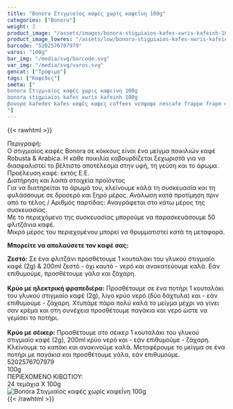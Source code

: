 ```yaml
---
title: "Bonora Στιγµιαίος καφές χωρίς καφεΐνη 100g"
categories: ["Bonora"]
weight: 3
product_image: "/assets/images/bonora-stigµiaios-kafes-xwris-kafeinh-100g.jpg"
product_image_lowres: "/assets/low/bonora-stigµiaios-kafes-xwris-kafeinh-100g.jpg"
barcode: "5202576707979"
varos: "100g"
bar_img: "/media/svg/barcode.svg"
var_img: "/media/svg/varos.svg"
gencat: ["Τρόφιμα"]
tags: ["Καφέδες"]
smeta: ["
bonora Στιγµιαίος καφές χωρις καφεινη 100g
bonora stigµiaios kafes xwris kafeinh 100g
βονορα kafedes kafes καφές καφες coffees νεσψαφε nescafe frappe frape φραπε φραπέ decaf μπονορα mponora
"]
---
```

{{< rawhtml >}}

<div class="sload123"><div class="product"><div id="sistatika">Περιγραφή:</div><div class="alltext">Ο στιγμιαίος καφές Bonora σε κόκκους είναι ένα μείγμα ποικιλιών καφέ Robusta &amp; Arabica. Η κάθε ποικιλία καβουρδίζεται ξεχωριστά για να διασφαλιστεί το βέλτιστο αποτέλεσμα στην υφή, τη γεύση και το άρωμα. Προέλευση καφέ: εκτός Ε.Ε.</div><div id="loipa">Διατήρηση και λοιπά στοιχεία προϊόντος</div><div class="alltext">Για να διατηρείται το άρωµά του, κλείνουμε καλά τη συσκευασία και τη φυλάσσουμε σε δροσερό και ξηρό µέρος. Ανάλωση κατά προτίµηση πριν από το τέλος / Αριθµός παρτίδας: Αναγράφεται στο κάτω µέρος της συσκευασίας.<br>Με το περιεχόμενο της συσκευασίας μπορούμε να παρασκευάσουμε 50 φλιτζάνια καφέ.<br>Μικρό μέρος του περιεχομένου μπορεί να θρυμματιστεί κατά τη μεταφορά.<br><p><b>Μπορείτε να απολαύσετε τον καφέ σας:</b></p><b>Ζεστό:</b> Σε ένα φλιτζάνι προσθέτουμε 1 κουταλάκι του γλυκού στιγμιαίο καφέ (2g) &amp; 200ml ζεστό - όχι καυτό - νερό και ανακατεύουμε καλά. Εάν επιθυμούμε, προσθέτουμε γάλα και ζάχαρη.<br><br><b>Κρύο με ηλεκτρική φραπεδιέρα:</b> Προσθέτουμε σε ένα ποτήρι 1 κουταλάκι του γλυκού στιγμιαίο καφέ (2g), λίγο κρύο νερό (δύο δάχτυλα) και - εάν επιθυμούμε - ζάχαρη. Χτυπάμε πάρα πολύ καλά το μείγμα μέχρι να γίνει σαν κρέμα και στη συνέχεια προσθέτουμε παγάκια και νερό ώστε να γεμίσει το ποτήρι.<br><br><b>Κρύο με σέικερ:</b> Προσθέτουμε στο σέικερ 1 κουταλάκι του γλυκού στιγμιαίο καφέ (2g), 200ml κρύο νερό και - εάν επιθυμούμε - ζάχαρη. Κλείνουμε το καπάκι και ανακινούμε καλά. Μεταφέρουμε το μείγμα σε ένα ποτήρι με παγάκια και προσθέτουμε γάλα, εάν επιθυμούμε.<br></div><div id="barcode"><div id="barimage1"></div><span id="bartext">5202576707979</span><br></div><div id="varos"><div id="varosimage1"></div><span id="varostext">100g</span><br></div><div id="kivotio">ΠΕΡΙΕΧΟΜΕΝΟ ΚΙΒΩΤΙΟΥ:<br>24 τεμάχια Χ 100g</div><div class="pimg"><img alt="Bonora Στιγµιαίος καφές χωρίς καφεΐνη 100g" title="Bonora Στιγµιαίος καφές χωρίς καφεΐνη 100g" src="/assets/images/bonora-stigµiaios-kafes-xwris-kafeinh-100g.jpg"></div></div></div>
{{< /rawhtml >}}


